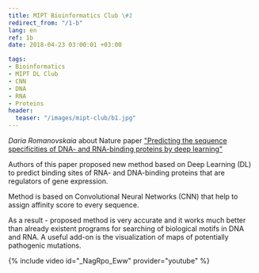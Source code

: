 ```yaml
---
title: MIPT Bioinformatics Club \#1
redirect_from: "/1-b"
lang: en
ref: 1b
date: 2018-04-23 03:00:01 +03:00

tags:
- Bioinformatics
- MIPT DL Club
- CNN
- DNA
- RNA
- Proteins
header:
  teaser: "/images/mipt-club/b1.jpg"
---
```


_Daria Romanovskaia_ about Nature paper ["Predicting the sequence specificities of DNA- and RNA-binding proteins by deep learning"](https://www.nature.com/articles/nbt.3300)

Authors of this paper proposed new method based on Deep Learning (DL) to predict binding sites of RNA- and DNA-binding proteins that are regulators of gene expression.

Method is based on Convolutional Neural Networks (CNN) that help to assign affinity score to every sequence.

As a result - proposed method is very accurate and it works much better than already existent programs for searching of biological motifs in DNA and RNA. A useful add-on is the visualization of maps of potentially pathogenic mutations.

{% include video id="_NagRpo_Eww" provider="youtube" %}
